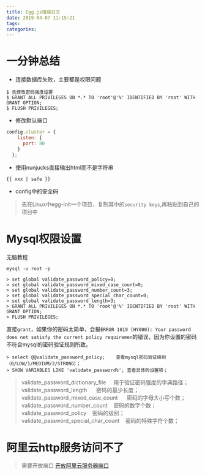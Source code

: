 ```yaml
---
title: Egg.js错误日志
date: 2019-04-07 11:15:21
tags:
categories:
---
```


# 一分钟总结
*  连接数据库失败，主要都是权限问题

```mysql
$ 先修改密码强度设置
$ GRANT ALL PRIVILEGES ON *.* TO 'root'@'%' IDENTIFIED BY 'root' WITH GRANT OPTION;
$ FLUSH PRIVILEGES;
```

* 修改默认端口

```js
config.cluster = {
    listen: {
      port: 80
    }
  };
```

* 使用nunjucks直接输出html而不是字符串

```
{{ xxx | safe }}
```

* config中的安全码

> 先在Linux中egg-init一个项目，复制其中的`security keys`,再粘贴到自己的项目中

<!--more-->
# Mysql权限设置
无脑教程

```mysql
mysql -u root -p

> set global validate_password_policy=0; 
> set global validate_password_mixed_case_count=0;  
> set global validate_password_number_count=3; 
> set global validate_password_special_char_count=0; 
> set global validate_password_length=3; 
> GRANT ALL PRIVILEGES ON *.* TO 'root'@'%' IDENTIFIED BY 'root' WITH GRANT OPTION;
> FLUSH PRIVILEGES;
```

直接`grant`，如果你的密码太简单，会报`ERROR 1819 (HY000): Your password does not satisfy the current policy requiremen`的错误，因为你设置的密码不符合mysql的密码验证规则所致。

```
> select @@validate_password_policy;    查看mysql密码验证级别（0/LOW/1/MEDIUM/2/STRONG）；
> SHOW VARIABLES LIKE 'validate_password%'; 查看具体的设置项；
```
> validate_password_dictionary_file     用于验证密码强度的字典路径；
validate_password_length                密码的最少长度；
validate_password_mixed_case_count      密码的字母大小写个数；
validate_password_number_count          密码的数字个数；
validate_password_policy                密码的级别；
validate_password_special_char_count    密码的特殊字符个数；

# 阿里云http服务访问不了
> 需要开放端口
> [开放阿里云服务器端口](https://blog.csdn.net/niexia_/article/details/80362498)





